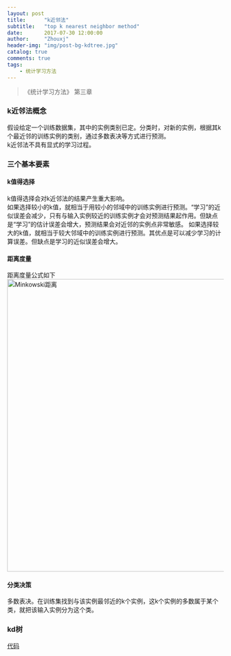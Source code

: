 ```yaml
---
layout: post
title:      "k近邻法"
subtitle:   "top k nearest neighbor method"
date:       2017-07-30 12:00:00
author:     "Zhouxj"
header-img: "img/post-bg-kdtree.jpg"
catalog: true
comments: true
tags:
    - 统计学习方法
---
```


> 《统计学习方法》 第三章

### k近邻法概念
假设给定一个训练数据集，其中的实例类别已定。分类时，对新的实例，根据其k个最近邻的训练实例的类别，通过多数表决等方式进行预测。<br>
k近邻法不具有显式的学习过程。<br>

### 三个基本要素
#### k值得选择
k值得选择会对k近邻法的结果产生重大影响。<br>
如果选择较小的k值，就相当于用较小的邻域中的训练实例进行预测。“学习”的近似误差会减少，只有与输入实例较近的训练实例才会对预测结果起作用。但缺点是“学习”的估计误差会增大，预测结果会对近邻的实例点非常敏感。
如果选择较大的k值，就相当于较大邻域中的训练实例进行预测。其优点是可以减少学习的计算误差。但缺点是学习的近似误差会增大。
#### 距离度量
距离度量公式如下<br>
<img src="//archer811.github.io/img/kdtree-1.png"  width="680" alt="Minkowski距离"/>
#### 分类决策
多数表决。在训练集找到与该实例最邻近的k个实例，这k个实例的多数属于某个类，就把该输入实例分为这个类。

### kd树
[代码](https://github.com/archer811/MachineLearning/blob/master/kdTree/KDTree.java)